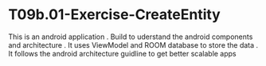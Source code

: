 # T09b.01-Exercise-CreateEntity
This is an android application . Build to uderstand the android components and architecture . It uses ViewModel and ROOM database to store the data .  It follows the android architecture guidline to get better scalable apps
